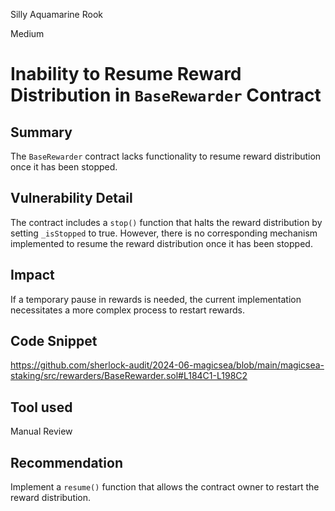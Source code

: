 Silly Aquamarine Rook

Medium

# Inability to Resume Reward Distribution in `BaseRewarder`  Contract

## Summary
The `BaseRewarder` contract lacks functionality to resume reward distribution once it has been stopped.
## Vulnerability Detail
The contract includes a `stop()` function that halts the reward distribution by setting `_isStopped` to true. However, there is no corresponding mechanism implemented to resume the reward distribution once it has been stopped.
## Impact
If a temporary pause in rewards is needed, the current implementation necessitates a more complex process to restart rewards.
## Code Snippet
https://github.com/sherlock-audit/2024-06-magicsea/blob/main/magicsea-staking/src/rewarders/BaseRewarder.sol#L184C1-L198C2
## Tool used

Manual Review

## Recommendation
Implement a `resume()` function that allows the contract owner to restart the reward distribution.
